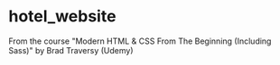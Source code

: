 # hotel_website
From the course "Modern HTML &amp; CSS From The Beginning (Including Sass)" by Brad Traversy (Udemy)

